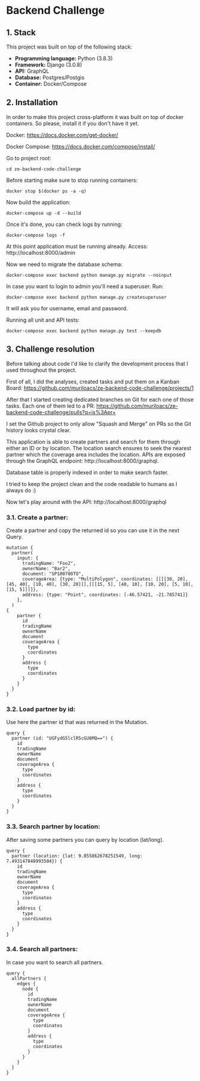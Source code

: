 # Backend Challenge

## 1. Stack

This project was built on top of the following stack:
- **Programming language:** Python (3.8.3)
- **Framework:** Django (3.0.8)
- **API:** GraphQL
- **Database:** Postgres/Postgis
- **Container:** Docker/Compose

## 2. Installation

In order to make this project cross-platform it was built on top of docker containers. 
So please, install it if you don't have it yet.

Docker: https://docs.docker.com/get-docker/

Docker Compose: https://docs.docker.com/compose/install/

Go to project root:
```shell
cd ze-backend-code-challenge
```

Before starting make sure to stop running containers:
```shell
docker stop $(docker ps -a -q)
```

Now build the application:
```shell
docker-compose up -d --build
```

Once it's done, you can check logs by running:
```shell
docker-compose logs -f
```

At this point application must be running already. Access:
http://localhost:8000/admin

Now we need to migrate the database schema:
```shell
docker-compose exec backend python manage.py migrate --noinput
```

In case you want to login to admin you'll need a superuser. Run:
```shell
docker-compose exec backend python manage.py createsuperuser
```
It will ask you for username, email and password.

Running all unit and API tests:
```shell
docker-compose exec backend python manage.py test --keepdb
```

## 3. Challenge resolution
Before talking about code I'd like to clarify the development process that I used throughout the project.

First of all, I did the analyses, created tasks and put them on a Kanban Board: https://github.com/muriloacs/ze-backend-code-challenge/projects/1

After that I started creating dedicated branches on Git for each one of those tasks. Each one of them led to a PR: https://github.com/muriloacs/ze-backend-code-challenge/pulls?q=is%3Apr+

I set the Github project to only allow "Squash and Merge" on PRs so the Git history looks crystal clear.

This application is able to create partners and search for them through either an ID or by location.
The location search ensures to seek the nearest partner which the coverage area includes the location.
APIs are exposed through the GraphQL endpoint: http://localhost:8000/graphql.

Database table is properly indexed in order to make search faster.

I tried to keep the project clean and the code readable to humans as I always do :)

Now let's play around with the API: http://localhost:8000/graphql

### 3.1. Create a partner:
Create a partner and copy the returned id so you can use it in the next Query.
```
mutation {
  partner(
    input: {
      tradingName: "Foo2",
      ownerName: "Bar2",
      document: "SP100700TO",
      coverageArea: {type: "MultiPolygon", coordinates: [[[[30, 20], [45, 40], [10, 40], [30, 20]]],[[[15, 5], [40, 10], [10, 20], [5, 10], [15, 5]]]]},
      address: {type: "Point", coordinates: [-46.57421, -21.785741]}
    },
  )
{
    partner {
      id
      tradingName
      ownerName
      document
      coverageArea {
        type
        coordinates
      }
      address {
        type
        coordinates
      }
    }
  }
}
```

### 3.2. Load partner by id:
Use here the partner id that was returned in the Mutation.
```
query {
  partner (id: "UGFydG5lclR5cGU6MQ==") {
    id
    tradingName
    ownerName
    document
    coverageArea {
      type
      coordinates
    }
    address {
      type
      coordinates
    }
  }
}
```

### 3.3. Search partner by location:
After saving some partners you can query by location (lat/long).
```
query {
  partner (location: {lat: 9.055862678251549, long: 7.493147848993504}) {
    id
    tradingName
    ownerName
    document
    coverageArea {
      type
      coordinates
    }
    address {
      type
      coordinates
    }
  }
}
```

### 3.4. Search all partners:
In case you want to search all partners.
```
query {
  allPartners {
    edges {
      node {
        id
        tradingName
        ownerName
        document
        coverageArea {
          type
          coordinates
        }
        address {
          type
          coordinates
        }
      }
    }
  }
}
```
